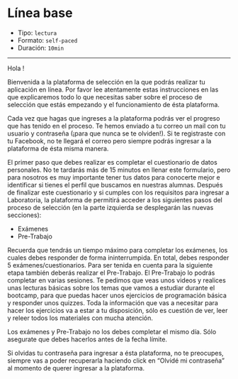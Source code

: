 # Línea base

* Tipo: `lectura`
* Formato: `self-paced`
* Duración: `10min`

***

Hola !

Bienvenida a la plataforma de selección en la que podrás realizar tu aplicación
en línea. Por favor lee atentamente estas instrucciones en las que explicaremos
todo lo que necesitas saber sobre el proceso de selección que estás empezando y
el funcionamiento de ésta plataforma.

Cada vez que hagas que ingreses a la plataforma podrás ver el progreso que has
tenido en el proceso. Te hemos enviado a tu correo un mail con tu usuario y
contraseña (¡para que nunca se te olviden!). Si te registraste con tu Facebook,
no te llegará el correo pero siempre podrás ingresar a la plataforma de ésta
misma manera.

El primer paso que debes realizar es completar el cuestionario de datos
personales. No te tardarás más de 15 minutos en llenar este formulario, pero para
nosotros es muy importante tener tus datos para conocerte mejor e identificar si
tienes el perfil que buscamos en nuestras alumnas. Después de finalizar este
cuestionario y si cumples con los requisitos para ingresar a Laboratoria, la
plataforma de permitirá acceder a los siguientes pasos del proceso de selección
(en la parte izquierda se desplegarán las nuevas secciones):

* Exámenes
* Pre-Trabajo

Recuerda que tendrás un tiempo máximo para completar los exámenes, los cuales
debes responder de forma ininterrumpida. En total, debes responder 5
exámenes/cuestionarios. Para ser tenida en cuenta para la siguiente etapa
también deberás realizar el Pre-Trabajo. El Pre-Trabajo lo podrás completar en
varias sesiones. Te pedimos que veas unos videos y realices unas lecturas
básicas sobre los temas que vamos a estudiar durante el bootcamp, para que
puedas hacer unos ejercicios de programación básica y responder unos quizzes.
Toda la información que vas a necesitar para hacer los ejercicios va a estar a
tu disposición, sólo es cuestión de ver, leer y releer todos los materiales con
mucha atención.

Los exámenes y Pre-Trabajo no los debes completar el mismo día. Sólo asegurate
que debes hacerlos antes de la fecha límite.

Si olvidas tu contraseña para ingresar a ésta plataforma, no te preocupes,
siempre vas a poder recuperarla haciendo click en “Olvidé mi contraseña” al
momento de querer ingresar a la plataforma.
